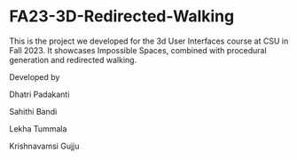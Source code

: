 # FA23-3D-Redirected-Walking

This is the project we developed for the 3d User Interfaces course at CSU in Fall 2023. It showcases Impossible Spaces, combined with procedural generation and redirected walking.

Developed by

Dhatri Padakanti

Sahithi Bandi

Lekha Tummala

Krishnavamsi Gujju
